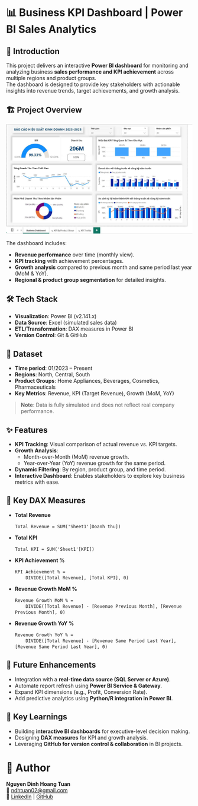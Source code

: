 # 📊 Business KPI Dashboard | Power BI Sales Analytics

## 📌 Introduction

This project delivers an interactive **Power BI dashboard** for monitoring and analyzing business **sales performance and KPI achievement** across multiple regions and product groups.  
The dashboard is designed to provide key stakeholders with actionable insights into revenue trends, target achievements, and growth analysis.

## 🏗️ Project Overview

<img src="Dashboard_Overview.jpg">

The dashboard includes:
- **Revenue performance** over time (monthly view).  
- **KPI tracking** with achievement percentages.  
- **Growth analysis** compared to previous month and same period last year (MoM & YoY).  
- **Regional & product group segmentation** for detailed insights.  

## 🛠 Tech Stack

- **Visualization**: Power BI (v2.141.x)  
- **Data Source**: Excel (simulated sales data)  
- **ETL/Transformation**: DAX measures in Power BI  
- **Version Control**: Git & GitHub  

## 📂 Dataset

- **Time period**: 01/2023 – Present  
- **Regions**: North, Central, South  
- **Product Groups**: Home Appliances, Beverages, Cosmetics, Pharmaceuticals  
- **Key Metrics**: Revenue, KPI (Target Revenue), Growth (MoM, YoY)

> **Note**: Data is fully simulated and does not reflect real company performance.

## ✨ Features

- **KPI Tracking**: Visual comparison of actual revenue vs. KPI targets.  
- **Growth Analysis**:  
  - Month-over-Month (MoM) revenue growth.  
  - Year-over-Year (YoY) revenue growth for the same period.  
- **Dynamic Filtering**: By region, product group, and time period.  
- **Interactive Dashboard**: Enables stakeholders to explore key business metrics with ease.

## 🔢 Key DAX Measures

- **Total Revenue**  
  ```DAX
  Total Revenue = SUM('Sheet1'[Doanh thu])
  ```

- **Total KPI**  
  ```DAX
  Total KPI = SUM('Sheet1'[KPI])
  ```

- **KPI Achievement %**  
  ```DAX
  KPI Achievement % =
      DIVIDE([Total Revenue], [Total KPI], 0)
  ```

- **Revenue Growth MoM %**  
  ```DAX
  Revenue Growth MoM % =
      DIVIDE([Total Revenue] - [Revenue Previous Month], [Revenue Previous Month], 0)
  ```

- **Revenue Growth YoY %**  
  ```DAX
  Revenue Growth YoY % =
      DIVIDE([Total Revenue] - [Revenue Same Period Last Year], [Revenue Same Period Last Year], 0)
  ```

## 🚀 Future Enhancements

- Integration with a **real-time data source (SQL Server or Azure)**.  
- Automate report refresh using **Power BI Service & Gateway**.  
- Expand KPI dimensions (e.g., Profit, Conversion Rate).  
- Add predictive analytics using **Python/R integration in Power BI**.

## 🎯 Key Learnings

- Building **interactive BI dashboards** for executive-level decision making.  
- Designing **DAX measures** for KPI and growth analysis.  
- Leveraging **GitHub for version control & collaboration** in BI projects.

# 👤 Author

**Nguyen Dinh Hoang Tuan**  
📧 ndhtuan02@gmail.com  
🔗 [LinkedIn](https://www.linkedin.com/in/tuan-nguyen-02353b378) | [GitHub](https://github.com/Devhtuan)
